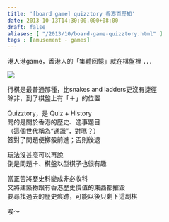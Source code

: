 ```yaml
---
title: '[board game] quizztory 香港百歷知'
date: 2013-10-13T14:30:00.000+08:00
draft: false
aliases: [ "/2013/10/board-game-quizztory.html" ]
tags : [amusement - games]
---
```


港人港game，香港人的「集體回憶」就在棋盤裡 ．．．  

![](/images/quizztory.jpg)

行棋是最普通那種，比snakes and ladders更沒有捷徑  
除非，到了棋盤上有「＋」的位置

  

Quizztory，是 Quiz + History  
問的是關於香港的歷史、逸事題目  
（這個世代稱為“通識”，對嗎？）  
答對了問題便擲骰前進；否則後退  
  
玩法沒甚麼可以再說  
倒是問題卡、棋盤以型棋子也很有趣  
  
當正苦將歷史科變成非必收科  
又將建築物跟有香港歷史價值的東西都摧毀  
要尋找過去的歷史痕跡，可能以後只剩下這副棋  
  
唉～
